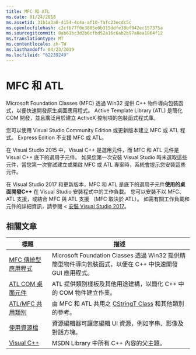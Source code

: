 ```yaml
---
title: MFC 和 ATL
ms.date: 01/24/2018
ms.assetid: 31b1a3a8-4154-4c4a-af10-fafc23ecdc5c
ms.openlocfilehash: c2cfb77f0e3885e0b315ddfe38bf942ec157375a
ms.sourcegitcommit: 0ab61bc3d2b6cfbd52a16c6ab2b97a8ea1864f12
ms.translationtype: MT
ms.contentlocale: zh-TW
ms.lasthandoff: 04/23/2019
ms.locfileid: "62239249"
---
```

# <a name="mfc-and-atl"></a>MFC 和 ATL

Microsoft Foundation Classes (MFC) 透過 Win32 提供 C++ 物件導向包裝函式，以便快速開發原生桌面應用程式。 Active Template Library (ATL) 是簡化 COM 開發，並且廣泛用於建立 ActiveX 控制項的包裝函式程式庫。

您可以使用 Visual Studio Community Edition 或更新版本建立 MFC 或 ATL 程式。 Express Edition 不支援 MFC 或 ATL。

在 Visual Studio 2015 中，Visual C++ 是選用元件，而 MFC 和 ATL 元件是 Visual C++ 底下的選用子元件。 如果您第一次安裝 Visual Studio 時未選取這些元件，當您第一次嘗試建立或開啟 MFC 或 ATL 專案時，系統會提示您安裝這些元件。

在 Visual Studio 2017 和更新版本，MFC 和 ATL 是底下的選用子元件**使用的桌面開發C++** 在 Visual Studio 安裝程式中的工作負載。 您可以安裝不以 MFC、 ATL 支援，或結合 MFC 與 ATL 支援 （MFC 取決於 ATL）。 如需有關工作負載和元件的詳細資訊，請參閱 <<c0> [ 安裝 Visual Studio 2017](/visualstudio/install/install-visual-studio)。

## <a name="related-articles"></a>相關文章

|標題|描述|
|-----------|-----------------|
|[MFC 傳統型應用程式](../mfc/mfc-desktop-applications.md)|Microsoft Foundation Classes 透過 Win32 提供精簡型物件導向包裝函式，以便在 C++ 中快速開發 GUI 應用程式。|
|[ATL COM 桌面元件](../atl/atl-com-desktop-components.md)|ATL 提供類別樣板及其他用途建構，以簡化 C++ 中的 COM 物件建立作業。|
|[ATL/MFC 共用類別](../atl-mfc-shared/atl-mfc-shared-classes.md)|由 MFC 和 ATL 共用之 [CStringT Class](../atl-mfc-shared/reference/cstringt-class.md) 和其他類別的參考。|
|[使用資源檔](../windows/working-with-resource-files.md)|資源編輯器可讓您編輯 UI 資源，例如字串、影像及對話方塊。|
|[Visual C++](../overview/visual-cpp-in-visual-studio.md)|MSDN Library 中所有 C++ 內容的父主題。|
